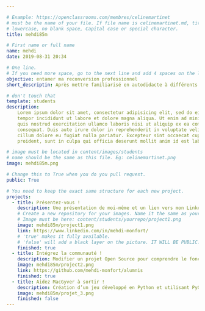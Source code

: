 ```yaml
---

# Example: https://openclassrooms.com/membres/celinemartinet
# must be the name of your file. If file name is celinemartinet.md, title is celinemartinet.
# lowercase, no blank space, Capital case or special character.
title: mehdi85m

# First name or full name
name: mehdi
date: 2019-08-31 20:34

# One line.
# If you need more space, go to the next line and add 4 spaces on the left, as in 'description'.
objective: entamer ma reconversion professionnel
short_descriptin: Après mettre familiarisé en autodidacte à différents languages (html, javascript, C) je souhaite me perfectionner en python pour un jour travailler en data analyse/ machine learning en fonction de mes capacités et des possibilités qui s'ouvrirons à moi.

# don't touch that
template: students
description:
    Lorem ipsum dolor sit amet, consectetur adipisicing elit, sed do eiusmod
    tempor incididunt ut labore et dolore magna aliqua. Ut enim ad minim veniam,
    quis nostrud exercitation ullamco laboris nisi ut aliquip ex ea commodo
    consequat. Duis aute irure dolor in reprehenderit in voluptate velit esse
    cillum dolore eu fugiat nulla pariatur. Excepteur sint occaecat cupidatat non
    proident, sunt in culpa qui officia deserunt mollit anim id est laborum.

# image must be located in content/images/students
# name should be the same as this file. Eg: celinemartinet.png
image: mehdi85m.png

# Change this to True when you do you pull request.
public: True

# You need to keep the exact same structure for each new project.
projects:
  - title: Présentez-vous !
    description: Une présentation de moi-même et un lien vers mon LinkedIn.
    # Create a new repository for your images. Name it the same as your nickname and profile picture.
    # Image must be here: content/students/yourrepo/project1.png
    image: mehdi85m/project1.png
    link: https://www.linkedin.com/in/mehdi-monfort/
    # 'true' makes it fully available.
    # 'false' will add a black layer on the picture. IT WILL BE PUBLIC!
    finished: true
  - title: Intégrez la communauté !
    description: Modifier un projet Open Source pour comprendre le fonctionnement de Git, de Github et des pull requests. 
    image: mehdi85m/project2.png
    link: https://github.com/mehdi-monfort/alumnis
    finished: true
  - title: Aidez MacGyver à sortir !
    description: Création d’un jeu développé en Python et utilisant PyGame.
    image: mehdi85m/projet_3.png
    finished: false
---
```

